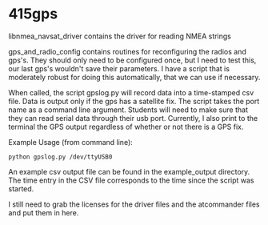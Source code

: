 # 415gps

libnmea_navsat_driver contains the driver for reading NMEA strings

gps_and_radio_config contains routines for reconfiguring the radios and gps's.  They should only need to be configured once, but I need to test this, our last gps's wouldn't save their parameters.  I have a script that is moderately robust for doing this automatically, that we can use if necessary.

When called, the script gpslog.py will record data into a time-stamped csv file.  Data is output only if the gps has a satellite fix.  The script takes the port name as a command line argument.  Students will need to make sure that they can read serial data through their usb port.  Currently, I also print to the terminal the GPS output regardless of whether or not there is a GPS fix.

Example Usage (from command line):
```
python gpslog.py /dev/ttyUSB0
```

An example csv output file can be found in the example_output directory.  The time entry in the CSV file corresponds to the time since the script was started.

I still need to grab the licenses for the driver files and the atcommander files and put them in here.
